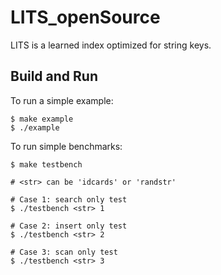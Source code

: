 # LITS_openSource

LITS is a learned index optimized for string keys.

## Build and Run

To run a simple example:

```shell
$ make example
$ ./example
```

To run simple benchmarks:

```shell
$ make testbench

# <str> can be 'idcards' or 'randstr'

# Case 1: search only test
$ ./testbench <str> 1

# Case 2: insert only test
$ ./testbench <str> 2

# Case 3: scan only test
$ ./testbench <str> 3
```

